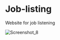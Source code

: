# Job-listing
Website for job listening

![Screenshot_8](https://user-images.githubusercontent.com/87645525/230748622-2b5d19be-1b01-4b57-8c4c-c451f65a1c6e.jpg)
